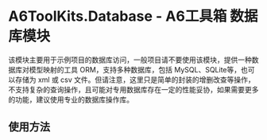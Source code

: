 ﻿# A6ToolKits.Database - A6工具箱 数据库模块

该模块主要用于示例项目的数据库访问，一般项目请不要使用该模块，提供一种数据库对模型映射的工具 ORM，支持多种数据库，包括 MySQL、SQLite等，也可以存储为 xml 或 csv 文件。但请注意，这里只是简单的封装的增删改查等操作，不支持复杂的查询操作，且可能对专用数据库存在一定的性能妥协，如果需要更多的功能，建议使用专业的数据库操作库。

## 使用方法

